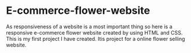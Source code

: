 # E-commerce-flower-website
As responsiveness of a website is a most important thing so here is a responsive e-commerce flower website created by using HTML and CSS.
This is my first project I have created. Itis project for a online flower selling website. 
